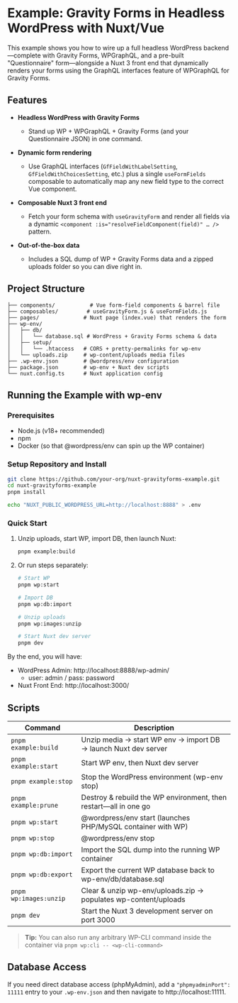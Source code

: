 # Example: Gravity Forms in Headless WordPress with Nuxt/Vue

This example shows you how to wire up a full headless WordPress backend—complete with Gravity Forms, WPGraphQL, and a pre-built "Questionnaire" form—alongside a Nuxt 3 front end that dynamically renders your forms using the GraphQL interfaces feature of WPGraphQL for Gravity Forms.

## Features

- **Headless WordPress with Gravity Forms**

  - Stand up WP + WPGraphQL + Gravity Forms (and your Questionnaire JSON) in one command.

- **Dynamic form rendering**

  - Use GraphQL interfaces (`GfFieldWithLabelSetting`, `GfFieldWithChoicesSetting`, etc.) plus a single `useFormFields` composable to automatically map any new field type to the correct Vue component.

- **Composable Nuxt 3 front end**

  - Fetch your form schema with `useGravityForm` and render all fields via a dynamic `<component :is="resolveFieldComponent(field)" … />` pattern.

- **Out-of-the-box data**
  - Includes a SQL dump of WP + Gravity Forms data and a zipped uploads folder so you can dive right in.

## Project Structure

```
├── components/           # Vue form-field components & barrel file
├── composables/         # useGravityForm.js & useFormFields.js
├── pages/              # Nuxt page (index.vue) that renders the form
├── wp-env/
│   ├── db/
│   │   └── database.sql # WordPress + Gravity Forms schema & data
│   ├── setup/
│   │   └── .htaccess   # CORS + pretty-permalinks for wp-env
│   └── uploads.zip     # wp-content/uploads media files
├── .wp-env.json        # @wordpress/env configuration
├── package.json        # wp-env + Nuxt dev scripts
└── nuxt.config.ts      # Nuxt application config
```

## Running the Example with wp-env

### Prerequisites

- Node.js (v18+ recommended)
- npm
- Docker (so that @wordpress/env can spin up the WP container)

### Setup Repository and Install

```bash
git clone https://github.com/your-org/nuxt-gravityforms-example.git
cd nuxt-gravityforms-example
pnpm install

echo "NUXT_PUBLIC_WORDPRESS_URL=http://localhost:8888" > .env
```

### Quick Start

1. Unzip uploads, start WP, import DB, then launch Nuxt:

   ```bash
   pnpm example:build
   ```

2. Or run steps separately:

   ```bash
   # Start WP
   pnpm wp:start

   # Import DB
   pnpm wp:db:import

   # Unzip uploads
   pnpm wp:images:unzip

   # Start Nuxt dev server
   pnpm dev
   ```

By the end, you will have:

- WordPress Admin: http://localhost:8888/wp-admin/
  - user: admin / pass: password
- Nuxt Front End: http://localhost:3000/

## Scripts

| Command                | Description                                                      |
| ---------------------- | ---------------------------------------------------------------- |
| `pnpm example:build`   | Unzip media → start WP env → import DB → launch Nuxt dev server  |
| `pnpm example:start`   | Start WP env, then Nuxt dev server                               |
| `pnpm example:stop`    | Stop the WordPress environment (wp-env stop)                     |
| `pnpm example:prune`   | Destroy & rebuild the WP environment, then restart—all in one go |
| `pnpm wp:start`        | @wordpress/env start (launches PHP/MySQL container with WP)      |
| `pnpm wp:stop`         | @wordpress/env stop                                              |
| `pnpm wp:db:import`    | Import the SQL dump into the running WP container                |
| `pnpm wp:db:export`    | Export the current WP database back to wp-env/db/database.sql    |
| `pnpm wp:images:unzip` | Clear & unzip wp-env/uploads.zip → populates wp-content/uploads  |
| `pnpm dev`             | Start the Nuxt 3 development server on port 3000                 |

> **Tip:** You can also run any arbitrary WP-CLI command inside the container via `pnpm wp:cli -- <wp-cli-command>`

## Database Access

If you need direct database access (phpMyAdmin), add a `"phpmyadminPort": 11111` entry to your `.wp-env.json` and then navigate to http://localhost:11111.
